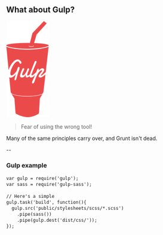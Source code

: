 ## What about Gulp?

![Gulp Logo](img/gulp.png)

> Fear of using the wrong tool!<!-- .element: class="fragment" data-index="0" -->

Many of the same principles carry over, and Grunt isn't dead. <!-- .element: class="fragment" data-index="1" -->


--

### Gulp example

```
var gulp = require('gulp');
var sass = require('gulp-sass');

// Here's a simple
gulp.task('build', function(){
  gulp.src('public/stylesheets/scss/*.scss')
    .pipe(sass())
    .pipe(gulp.dest('dist/css/'));
});

```
